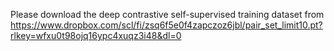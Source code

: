 Please download the deep contrastive self-supervised training dataset from 
https://www.dropbox.com/scl/fi/zsq6f5e0f4zapczoz6jbl/pair_set_limit10.pt?rlkey=wfxu0t98ojq16ypc4xuqz3i48&dl=0 
